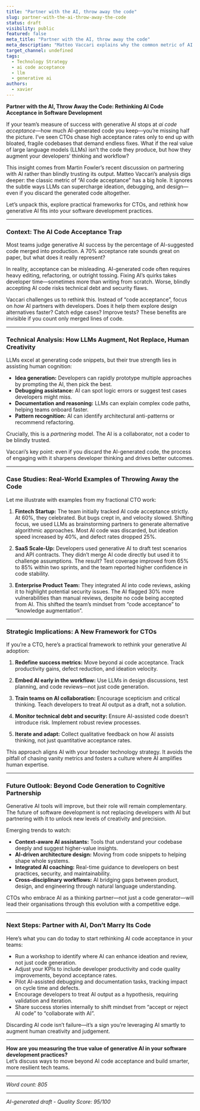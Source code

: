 ```yaml
---
title: "Partner with the AI, throw away the code"
slug: partner-with-the-ai-throw-away-the-code
status: draft
visibility: public
featured: false
meta_title: "Partner with the AI, throw away the code"
meta_description: "Matteo Vaccari explains why the common metric of AI code acceptance has a big hole, and how an LLM can be valuable even if you throw away its code."
target_channel: undefined
tags:
  - Technology Strategy
  - ai code acceptance
  - llm
  - generative ai
authors:
  - xavier
---
```


**Partner with the AI, Throw Away the Code: Rethinking AI Code Acceptance in Software Development**

If your team’s measure of success with generative AI stops at *ai code acceptance*—how much AI-generated code you keep—you’re missing half the picture. I’ve seen CTOs chase high acceptance rates only to end up with bloated, fragile codebases that demand endless fixes. What if the real value of large language models (LLMs) isn’t the code they produce, but how they augment your developers’ thinking and workflow?

This insight comes from Martin Fowler’s recent discussion on partnering with AI rather than blindly trusting its output. Matteo Vaccari’s analysis digs deeper: the classic metric of “AI code acceptance” has a big hole. It ignores the subtle ways LLMs can supercharge ideation, debugging, and design—even if you discard the generated code altogether.

Let’s unpack this, explore practical frameworks for CTOs, and rethink how generative AI fits into your software development practices.

---

### Context: The AI Code Acceptance Trap

Most teams judge generative AI success by the percentage of AI-suggested code merged into production. A 70% acceptance rate sounds great on paper, but what does it really represent?

In reality, acceptance can be misleading. AI-generated code often requires heavy editing, refactoring, or outright tossing. Fixing AI’s quirks takes developer time—sometimes more than writing from scratch. Worse, blindly accepting AI code risks technical debt and security flaws.

Vaccari challenges us to rethink this. Instead of “code acceptance”, focus on *how* AI partners with developers. Does it help them explore design alternatives faster? Catch edge cases? Improve tests? These benefits are invisible if you count only merged lines of code.

---

### Technical Analysis: How LLMs Augment, Not Replace, Human Creativity

LLMs excel at generating code snippets, but their true strength lies in assisting human cognition:

- **Idea generation:** Developers can rapidly prototype multiple approaches by prompting the AI, then pick the best.
- **Debugging assistance:** AI can spot logic errors or suggest test cases developers might miss.
- **Documentation and reasoning:** LLMs can explain complex code paths, helping teams onboard faster.
- **Pattern recognition:** AI can identify architectural anti-patterns or recommend refactoring.

Crucially, this is a *partnering* model. The AI is a collaborator, not a coder to be blindly trusted.

Vaccari’s key point: even if you discard the AI-generated code, the process of engaging with it sharpens developer thinking and drives better outcomes.

---

### Case Studies: Real-World Examples of Throwing Away the Code

Let me illustrate with examples from my fractional CTO work:

1. **Fintech Startup:** The team initially tracked AI code acceptance strictly. At 60%, they celebrated. But bugs crept in, and velocity slowed. Shifting focus, we used LLMs as brainstorming partners to generate alternative algorithmic approaches. Most AI code was discarded, but ideation speed increased by 40%, and defect rates dropped 25%.

2. **SaaS Scale-Up:** Developers used generative AI to draft test scenarios and API contracts. They didn’t merge AI code directly but used it to challenge assumptions. The result? Test coverage improved from 65% to 85% within two sprints, and the team reported higher confidence in code stability.

3. **Enterprise Product Team:** They integrated AI into code reviews, asking it to highlight potential security issues. The AI flagged 30% more vulnerabilities than manual reviews, despite no code being accepted from AI. This shifted the team’s mindset from “code acceptance” to “knowledge augmentation”.

---

### Strategic Implications: A New Framework for CTOs

If you’re a CTO, here’s a practical framework to rethink your generative AI adoption:

1. **Redefine success metrics:** Move beyond ai code acceptance. Track productivity gains, defect reduction, and ideation velocity.
   
2. **Embed AI early in the workflow:** Use LLMs in design discussions, test planning, and code reviews—not just code generation.
   
3. **Train teams on AI collaboration:** Encourage scepticism and critical thinking. Teach developers to treat AI output as a draft, not a solution.
   
4. **Monitor technical debt and security:** Ensure AI-assisted code doesn’t introduce risk. Implement robust review processes.
   
5. **Iterate and adapt:** Collect qualitative feedback on how AI assists thinking, not just quantitative acceptance rates.

This approach aligns AI with your broader technology strategy. It avoids the pitfall of chasing vanity metrics and fosters a culture where AI amplifies human expertise.

---

### Future Outlook: Beyond Code Generation to Cognitive Partnership

Generative AI tools will improve, but their role will remain complementary. The future of software development is not replacing developers with AI but partnering with it to unlock new levels of creativity and precision.

Emerging trends to watch:

- **Context-aware AI assistants:** Tools that understand your codebase deeply and suggest higher-value insights.
- **AI-driven architecture design:** Moving from code snippets to helping shape whole systems.
- **Integrated AI coaching:** Real-time guidance to developers on best practices, security, and maintainability.
- **Cross-disciplinary workflows:** AI bridging gaps between product, design, and engineering through natural language understanding.

CTOs who embrace AI as a thinking partner—not just a code generator—will lead their organisations through this evolution with a competitive edge.

---

### Next Steps: Partner with AI, Don’t Marry Its Code

Here’s what you can do today to start rethinking AI code acceptance in your teams:

- Run a workshop to identify where AI can enhance ideation and review, not just code generation.
- Adjust your KPIs to include developer productivity and code quality improvements, beyond acceptance rates.
- Pilot AI-assisted debugging and documentation tasks, tracking impact on cycle time and defects.
- Encourage developers to treat AI output as a hypothesis, requiring validation and iteration.
- Share success stories internally to shift mindset from “accept or reject AI code” to “collaborate with AI”.

Discarding AI code isn’t failure—it’s a sign you’re leveraging AI smartly to augment human creativity and judgement.

---

**How are you measuring the true value of generative AI in your software development practices?**  
Let’s discuss ways to move beyond AI code acceptance and build smarter, more resilient tech teams.

---

*Word count: 805*

---

*AI-generated draft - Quality Score: 95/100*